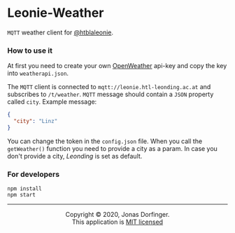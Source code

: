 # Leonie-Weather

``MQTT`` weather client for [@htblaleonie](https://github.com/htblaleonie/).

### How to use it

At first you need to create your own [OpenWeather](https://openweathermap.org/) api-key and copy the key into `weatherapi.json`.

The ``MQTT`` client is connected to ``mqtt://leonie.htl-leonding.ac.at`` and subscribes to ``/t/weather``. ``MQTT`` message should contain a ``JSON`` property called ``city``. Example message:

```json
{
  "city": "Linz"
}
```

You can change the token in the ``config.json`` file. When you call the ``getWeather()`` function you need to provide a city as a param. In case you don't provide a city, *Leonding* is set as default.

### For developers

```
npm install
npm start
```



<hr>

<center>Copyright © 2020, Jonas Dorfinger.</center>
<center>This application is <a href="https://github.com/dorfingerjonas/leonie-weather/blob/master/LICENSE">MIT licensed</a>
